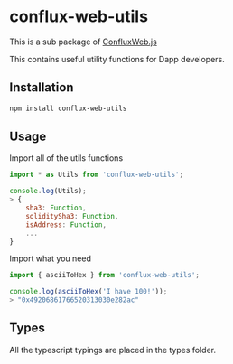 # conflux-web-utils

This is a sub package of [ConfluxWeb.js][repo]

This contains useful utility functions for Dapp developers.   

## Installation

```bash
npm install conflux-web-utils
```

## Usage

Import all of the utils functions

```js
import * as Utils from 'conflux-web-utils';

console.log(Utils);
> {
    sha3: Function,
    soliditySha3: Function,
    isAddress: Function,
    ...
}
```

Import what you need

```js
import { asciiToHex } from 'conflux-web-utils';

console.log(asciiToHex('I have 100!'));
> "0x49206861766520313030e282ac"
```

## Types 

All the typescript typings are placed in the types folder.

[repo]: https://github.com/Conflux-Chain/ConfluxWeb
